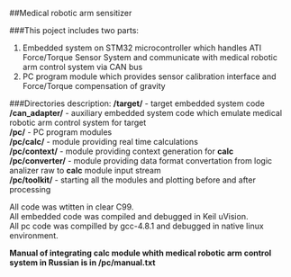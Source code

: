 ##Medical robotic arm sensitizer

###This poject includes two parts:
1. Embedded system on STM32 microcontroller which handles ATI Force/Torque Sensor System and communicate with medical robotic arm control system via CAN bus
2. PC program module which provides sensor calibration interface and Force/Torque compensation of gravity

###Directories description:
**/target/** - target embedded system code  
**/can_adapter/** - auxiliary embedded system code which emulate medical robotic arm control system for target  
**/pc/** - PC program modules  
**/pc/calc/** - module providing real time calculations  
**/pc/context/** - module providing context generation for **calc**  
**/pc/converter/** - module providing data format convertation from logic analizer raw to **calc** module input stream  
**/pc/toolkit/** - starting all the modules and plotting before and after processing  

All code was wtitten in clear C99.  
All embedded code was compiled and debugged in Keil uVision.  
All pc code was compilled by gcc-4.8.1 and debugged in native linux environment.  

**Manual of integrating calc module whith medical robotic arm control system in Russian is in /pc/manual.txt**